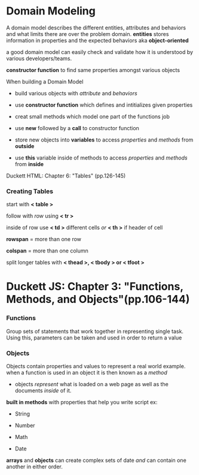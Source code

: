 # Domain Modeling

A domain model describes the different entities, attributes and behaviors and what limits there are over the problem domain.
**entities** stores information in properties and the expected behaviors aka **object-oriented**

a good domain model can easily check and validate how it is understood by various developers/teams.

**constructor function** to find same properties amongst various objects

When building a Domain Model

- build various objects with *attribute* and *behaviors*

- use **constructor function** which defines and intitializes given properties

- creat small methods which model one part of the functions job

- use **new** followed by a **call** to constructor function

- store new objects into **variables** to access *properties* and *methods* from **outside**

- use **this** variable inside of methods to access *properties* and *methods* from **inside**

Duckett HTML: Chapter 6: "Tables" (pp.126-145)

### Creating Tables

start with **< table >**

follow with *row* using **< tr >**

inside of row use **< td >** different cells *or* **< th >** if header of cell

**rowspan** = more than one row 

**colspan** = more than one column

split longer tables with **< thead >, < tbody > or < tfoot >**

# Duckett JS: Chapter 3: "Functions, Methods, and Objects"(pp.106-144)

### Functions

Group sets of statements that work together in representing single task. Using this, parameters can be taken and used in order to return a value

### Objects

Objects contain properties and values to represent a real world example. when a function is used in an object it is then known as a *method*

- objects *represent* what is loaded on a web page as well as the documents *inside* of it.

**built in methods** with properties that help you write script ex:

- String

- Number

- Math

- Date

**arrays** and **objects** can create complex sets of date *and* can contain one another in either order.